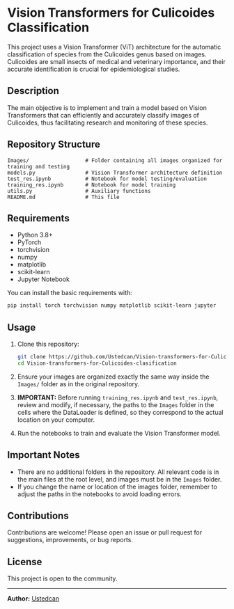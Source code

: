 # Vision Transformers for Culicoides Classification

This project uses a Vision Transformer (ViT) architecture for the automatic classification of species from the Culicoides genus based on images. Culicoides are small insects of medical and veterinary importance, and their accurate identification is crucial for epidemiological studies.

## Description

The main objective is to implement and train a model based on Vision Transformers that can efficiently and accurately classify images of Culicoides, thus facilitating research and monitoring of these species.

## Repository Structure

```
Images/                  # Folder containing all images organized for training and testing
models.py                # Vision Transformer architecture definition
test_res.ipynb           # Notebook for model testing/evaluation
training_res.ipynb       # Notebook for model training
utils.py                 # Auxiliary functions
README.md                # This file
```

## Requirements

- Python 3.8+
- PyTorch
- torchvision
- numpy
- matplotlib
- scikit-learn
- Jupyter Notebook

You can install the basic requirements with:

```bash
pip install torch torchvision numpy matplotlib scikit-learn jupyter
```

## Usage

1. Clone this repository:
    ```bash
    git clone https://github.com/Ustedcan/Vision-transformers-for-Culicoides-clasification.git
    cd Vision-transformers-for-Culicoides-clasification
    ```

2. Ensure your images are organized exactly the same way inside the `Images/` folder as in the original repository.

3. **IMPORTANT:** Before running `training_res.ipynb` and `test_res.ipynb`, review and modify, if necessary, the paths to the `Images` folder in the cells where the DataLoader is defined, so they correspond to the actual location on your computer.

4. Run the notebooks to train and evaluate the Vision Transformer model.

## Important Notes

- There are no additional folders in the repository. All relevant code is in the main files at the root level, and images must be in the `Images` folder.
- If you change the name or location of the images folder, remember to adjust the paths in the notebooks to avoid loading errors.

## Contributions

Contributions are welcome! Please open an issue or pull request for suggestions, improvements, or bug reports.

## License

This project is open to the community.

---

**Author:** [Ustedcan](https://github.com/Ustedcan)
